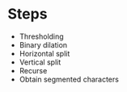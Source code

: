 # Steps
- Thresholding
- Binary dilation
- Horizontal split
- Vertical split
- Recurse
- Obtain segmented characters
